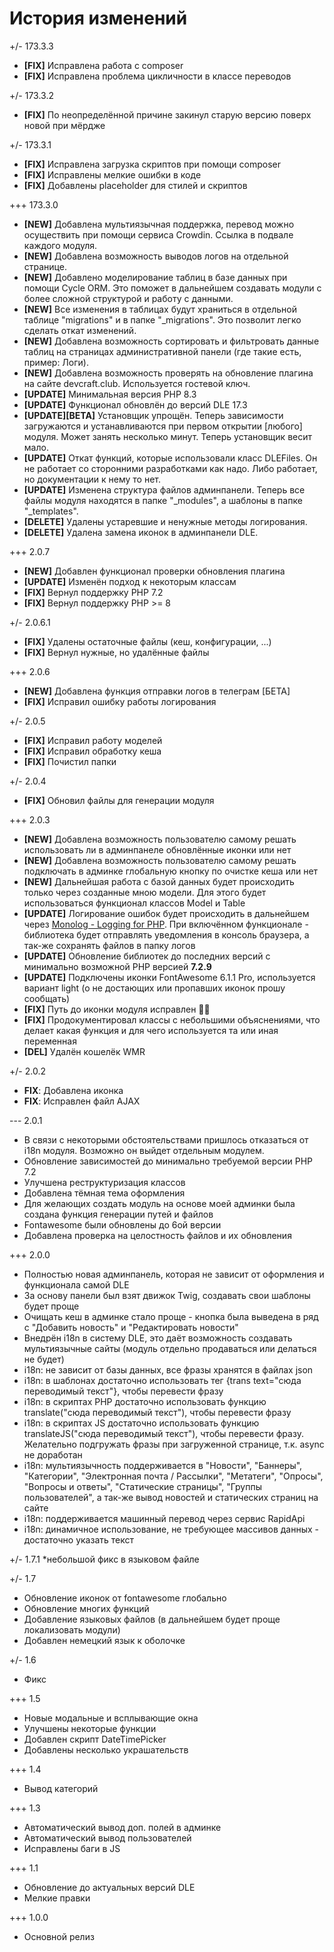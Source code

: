 # История изменений

+/- 173.3.3
* **[FIX]** Исправлена работа с composer
* **[FIX]** Исправлена проблема цикличности в классе переводов

+/- 173.3.2
* **[FIX]** По неопределённой причине закинул старую версию поверх новой при мёрдже

+/- 173.3.1
* **[FIX]** Исправлена загрузка скриптов при помощи composer
* **[FIX]** Исправлены мелкие ошибки в коде
* **[FIX]** Добавлены placeholder для стилей и скриптов

+++ 173.3.0
- **[NEW]** Добавлена мультиязычная поддержка, перевод можно осуществить при помощи сервиса Crowdin. Ссылка в подвале каждого модуля.
- **[NEW]** Добавлена возможность выводов логов на отдельной странице.
- **[NEW]** Добавлено моделирование таблиц в базе данных при помощи Cycle ORM. Это поможет в дальнейшем создавать модули с более сложной структурой и работу с данными.
- **[NEW]** Все изменения в таблицах будут храниться в отдельной таблице "migrations" и в папке "_migrations". Это позволит легко сделать откат изменений.
- **[NEW]** Добавлена возможность сортировать и фильтровать данные таблиц на страницах административной панели (где такие есть, пример: Логи).
- **[NEW]** Добавлена возможность проверять на обновление плагина на сайте devcraft.club. Используется гостевой ключ.
- **[UPDATE]** Минимальная версия PHP 8.3
- **[UPDATE]** Функционал обновлён до версий DLE 17.3
- **[UPDATE][BETA]** Установщик упрощён. Теперь зависимости загружаются и устанавливаются при первом открытии [любого] модуля. Может занять несколько минут. Теперь установщик весит мало.
- **[UPDATE]** Откат функций, которые использовали класс DLEFiles. Он не работает со сторонними разработками как надо. Либо работает, но документации к нему то нет.
- **[UPDATE]** Изменена структура файлов админпанели. Теперь все файлы модуля находятся в папке "_modules", a шаблоны в папке "_templates".
- **[DELETE]** Удалены устаревшие и ненужные методы логирования.
- **[DELETE]** Удалена замена иконок в админпанели DLE.

+++ 2.0.7
* **[NEW]** Добавлен функционал проверки обновления плагина
* **[UPDATE]** Изменён подход к некоторым классам
* **[FIX]** Вернул поддержку PHP 7.2
* **[FIX]** Вернул поддержку PHP >= 8

+/- 2.0.6.1
* **[FIX]** Удалены остаточные файлы (кеш, конфигурации, ...)
* **[FIX]** Вернул нужные, но удалённые файлы

+++ 2.0.6
* **[NEW]** Добавлена функция отправки логов в телеграм [БЕТА]
* **[FIX]** Исправил ошибку работы логирования

+/- 2.0.5
* **[FIX]** Исправил работу моделей
* **[FIX]** Исправил обработку кеша
* **[FIX]** Почистил папки

+/- 2.0.4
* **[FIX]** Обновил файлы для генерации модуля

+++ 2.0.3
* **[NEW]** Добавлена возможность пользователю самому решать использовать ли в админпанеле обновлённые иконки или нет
* **[NEW]** Добавлена возможность пользователю самому решать подключать в админке глобальную кнопку по очистке кеша или нет
* **[NEW]** Дальнейшая работа с базой данных будет происходить только через созданные мною модели. Для этого будет использоваться функционал классов Model и Table
* **[UPDATE]** Логирование ошибок будет происходить в дальнейшем через <a href="https://seldaek.github.io/monolog/" target="_blank">Monolog - Logging for PHP</a>. При включённом функционале - библиотека будет отправлять уведомления в консоль браузера, а так-же сохранять файлов в папку логов
* **[UPDATE]** Обновление библиотек до последних версий с минимально возможной PHP версией <b>7.2.9</b>
* **[UPDATE]** Подключены иконки FontAwesome 6.1.1 Pro, используется вариант light (о не достающих или пропавших иконок прошу сообщать)
* **[FIX]** Путь до иконки модуля исправлен 🤦‍♂️
* **[FIX]** Продокументировал классы с небольшими объяснениями, что делает какая функция и для чего используется та или иная переменная
* **[DEL]** Удалён кошелёк WMR

+/- 2.0.2
* **FIX**: Добавлена иконка
* **FIX**: Исправлен файл AJAX

--- 2.0.1
* В связи с некоторыми обстоятельствами пришлось отказаться от i18n модуля. Возможно он выйдет отдельным модулем.
* Обновление зависимостей до минимально требуемой версии PHP 7.2
* Улучшена реструктуризация классов
* Добавлена тёмная тема оформления
* Для желающих создать модуль на основе моей админки была создана функция генерации путей и файлов
* Fontawesome были обновлены до 6ой версии
* Добавлена проверка на целостность файлов и их обновления

+++ 2.0.0
* Полностью новая админпанель, которая не зависит от оформления и функционала самой DLE
* За основу панели был взят движок Twig, создавать свои шаблоны будет проще
* Очищать кеш в админке стало проще - кнопка была выведена в ряд с "Добавить новость" и "Редактировать новости"
* Внедрён i18n в систему DLE, это даёт возможность создавать мультиязычные сайты (модуль отдельно продаваться или делаться не будет)
* i18n: не зависит от базы данных, все фразы хранятся в файлах json
* i18n: в шаблонах достаточно использовать тег {trans text="сюда переводимый текст"}, чтобы перевести фразу
* i18n: в скриптах PHP достаточно использовать функцию translate("сюда переводимый текст"), чтобы перевести фразу
* i18n: в скриптах JS достаточно использовать функцию translateJS("сюда переводимый текст"), чтобы перевести фразу. Желательно подгружать фразы при загруженной странице, т.к. async не доработан
* i18n: мультиязычность поддерживается в "Новости", "Баннеры", "Категории", "Электронная почта / Рассылки", "Метатеги", "Опросы", "Вопросы и ответы", "Статические страницы", "Группы пользователей", а так-же вывод новостей и статических страниц на сайте
* i18n: поддерживается машинный перевод через сервис RapidApi
* i18n: динамичное использование, не требующее массивов данных - достаточно указать текст

+/- 1.7.1
*небольшой фикс в языковом файле

+/- 1.7
* Обновление иконок от fontawesome глобально
* Обновление многих функций
* Добавление языковых файлов (в дальнейшем будет проще локализовать модули)
* Добавлен немецкий язык к оболочке

+/- 1.6
* Фикс

+++ 1.5
* Новые модальные и всплывающие окна
* Улучшены некоторые функции
* Добавлен скрипт DateTimePicker
* Добавлены несколько украшательств

+++ 1.4
* Вывод категорий

+++ 1.3
* Автоматический вывод доп. полей в админке
* Автоматический вывод пользователей
* Исправлены баги в JS

+++ 1.1
* Обновление до актуальных версий DLE
* Мелкие правки

+++ 1.0.0
* Основной релиз